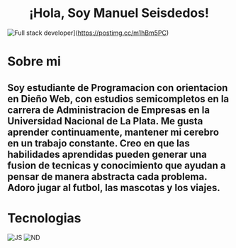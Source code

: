 ## <h1 align="center"> ¡Hola, Soy Manuel Seisdedos! </h1>

![Full stack developer](https://i.postimg.cc/Znxn5kZ7/FULL-STACK-DEVELOPER-1.png)](https://postimg.cc/m1hBm5PC)

# Sobre mi

Soy estudiante de Programacion con orientacion en Dieño Web, con estudios semicompletos en la carrera de Administracion de Empresas en la Universidad Nacional de La Plata. Me gusta aprender continuamente, mantener mi cerebro en un trabajo constante. Creo en que las habilidades aprendidas pueden generar una fusion de tecnicas y conocimiento que ayudan a pensar de manera abstracta cada problema. Adoro jugar al futbol, las mascotas y los viajes. 
--------------

# Tecnologias
![JS](https://img.shields.io/badge/JS-JavaScript-yellow)
![ND](https://img.shields.io/badge/Nd-NodeJs-green)
